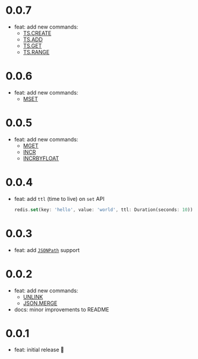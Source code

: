 # 0.0.7

- feat: add new commands:
  - [TS.CREATE](https://redis.io/commands/ts.create)
  - [TS.ADD](https://redis.io/commands/ts.add)
  - [TS.GET](https://redis.io/commands/ts.get)
  - [TS.RANGE](https://redis.io/commands/ts.range)

# 0.0.6

- feat: add new commands:
  - [MSET](https://redis.io/commands/mset)

# 0.0.5

- feat: add new commands:
  - [MGET](https://redis.io/commands/mget)
  - [INCR](https://redis.io/commands/incr)
  - [INCRBYFLOAT](https://redis.io/commands/incrbyfloat)

# 0.0.4

- feat: add `ttl` (time to live) on `set` API
  ```dart
  redis.set(key: 'hello', value: 'world', ttl: Duration(seconds: 10));
  ```

# 0.0.3

- feat: add [`JSONPath`](https://redis.io/docs/data-types/json/path) support

# 0.0.2

- feat: add new commands:
  - [UNLINK](https://redis.io/commands/unlink)
  - [JSON.MERGE](https://redis.io/commands/json.merge)
- docs: minor improvements to README

# 0.0.1

- feat: initial release 🎉
